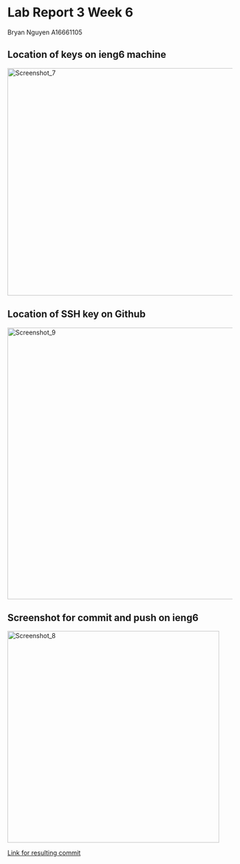 # Lab Report 3 Week 6

Bryan Nguyen A16661105

## Location of keys on ieng6 machine

<img width="509" alt="Screenshot_7" src="https://user-images.githubusercontent.com/97714611/153581916-8eed7864-c088-4595-83f7-ba329c0815f8.png">


## Location of SSH key on Github

<img width="608" alt="Screenshot_9" src="https://user-images.githubusercontent.com/97714611/153582206-f3ea8931-55a5-4af2-a17b-77d41dd5e97a.png">


## Screenshot for commit and push on ieng6

<img width="474" alt="Screenshot_8" src="https://user-images.githubusercontent.com/97714611/153582310-27675882-dc36-4787-bb3b-bf7131ddfce3.png">

[Link for resulting commit](https://github.com/b4nguyen/e/commit/0ad6e5efa53a7d9b6f3e47adf55f51d2881a62b3)
